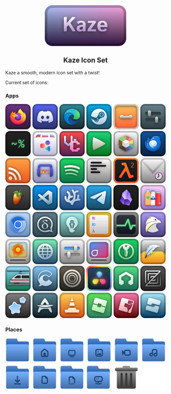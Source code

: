 <center>
    <img src="logo.png">
    <h2>Kaze Icon Set</h2>
</center>

Kaze a smooth, modern icon set with a twist!

Current set of icons:

### Apps
![Apps](apps.png)

### Places
![Folders](places.png)